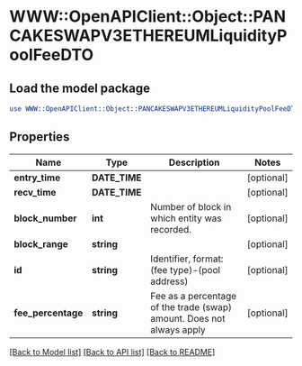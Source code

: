 # WWW::OpenAPIClient::Object::PANCAKESWAPV3ETHEREUMLiquidityPoolFeeDTO

## Load the model package
```perl
use WWW::OpenAPIClient::Object::PANCAKESWAPV3ETHEREUMLiquidityPoolFeeDTO;
```

## Properties
Name | Type | Description | Notes
------------ | ------------- | ------------- | -------------
**entry_time** | **DATE_TIME** |  | [optional] 
**recv_time** | **DATE_TIME** |  | [optional] 
**block_number** | **int** | Number of block in which entity was recorded. | [optional] 
**block_range** | **string** |  | [optional] 
**id** | **string** | Identifier, format: (fee type)-(pool address) | [optional] 
**fee_percentage** | **string** | Fee as a percentage of the trade (swap) amount. Does not always apply  | [optional] 

[[Back to Model list]](../README.md#documentation-for-models) [[Back to API list]](../README.md#documentation-for-api-endpoints) [[Back to README]](../README.md)


